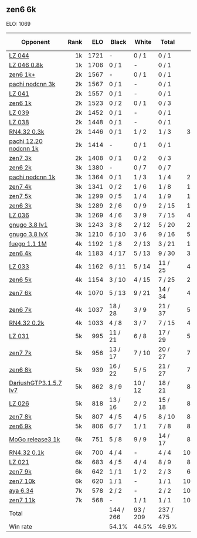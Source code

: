 ## zen6 6k ##

ELO: 1069

Opponent | Rank | ELO | Black | White | Total | Win rate
---------|-----:|----:|-------|-------|-------|-------:
[LZ 044](LZ%20044.md) | 1k | 1721 | - | 0 / 1 | 0 / 1 | 0.0%
[LZ 046 0.8k](LZ%20046%200.8k.md) | 1k | 1706 | 0 / 1 | - | 0 / 1 | 0.0%
[zen6 1k+](zen6%201k+.md) | 2k | 1567 | - | 0 / 1 | 0 / 1 | 0.0%
[pachi nodcnn 3k](pachi%20nodcnn%203k.md) | 2k | 1567 | 0 / 1 | - | 0 / 1 | 0.0%
[LZ 041](LZ%20041.md) | 2k | 1557 | 0 / 1 | - | 0 / 1 | 0.0%
[zen6 1k](zen6%201k.md) | 2k | 1523 | 0 / 2 | 0 / 1 | 0 / 3 | 0.0%
[LZ 039](LZ%20039.md) | 2k | 1452 | 0 / 1 | - | 0 / 1 | 0.0%
[LZ 038](LZ%20038.md) | 2k | 1448 | 0 / 1 | - | 0 / 1 | 0.0%
[RN4.32 0.3k](RN4.32%200.3k.md) | 2k | 1446 | 0 / 1 | 1 / 2 | 1 / 3 | 33.3%
[pachi 12.20 nodcnn 1k](pachi%2012.20%20nodcnn%201k.md) | 2k | 1414 | - | 0 / 1 | 0 / 1 | 0.0%
[zen7 3k](zen7%203k.md) | 2k | 1408 | 0 / 1 | 0 / 2 | 0 / 3 | 0.0%
[zen6 2k](zen6%202k.md) | 3k | 1380 | - | 0 / 7 | 0 / 7 | 0.0%
[pachi nodcnn 1k](pachi%20nodcnn%201k.md) | 3k | 1364 | 0 / 1 | 1 / 3 | 1 / 4 | 25.0%
[zen7 4k](zen7%204k.md) | 3k | 1341 | 0 / 2 | 1 / 6 | 1 / 8 | 12.5%
[zen7 5k](zen7%205k.md) | 3k | 1299 | 0 / 5 | 1 / 4 | 1 / 9 | 11.1%
[zen6 3k](zen6%203k.md) | 3k | 1289 | 2 / 6 | 0 / 9 | 2 / 15 | 13.3%
[LZ 036](LZ%20036.md) | 3k | 1269 | 4 / 6 | 3 / 9 | 7 / 15 | 46.7%
[gnugo 3.8 lv1](gnugo%203.8%20lv1.md) | 3k | 1243 | 3 / 8 | 2 / 12 | 5 / 20 | 25.0%
[gnugo 3.8 lvX](gnugo%203.8%20lvX.md) | 3k | 1210 | 6 / 10 | 3 / 6 | 9 / 16 | 56.3%
[fuego 1.1 1M](fuego%201.1%201M.md) | 4k | 1192 | 1 / 8 | 2 / 13 | 3 / 21 | 14.3%
[zen6 4k](zen6%204k.md) | 4k | 1183 | 4 / 17 | 5 / 13 | 9 / 30 | 30.0%
[LZ 033](LZ%20033.md) | 4k | 1162 | 6 / 11 | 5 / 14 | 11 / 25 | 44.0%
[zen6 5k](zen6%205k.md) | 4k | 1154 | 3 / 10 | 4 / 15 | 7 / 25 | 28.0%
[zen7 6k](zen7%206k.md) | 4k | 1070 | 5 / 13 | 9 / 21 | 14 / 34 | 41.2%
[zen6 7k](zen6%207k.md) | 4k | 1037 | 18 / 28 | 3 / 9 | 21 / 37 | 56.8%
[RN4.32 0.2k](RN4.32%200.2k.md) | 4k | 1033 | 4 / 8 | 3 / 7 | 7 / 15 | 46.7%
[LZ 031](LZ%20031.md) | 5k | 995 | 11 / 21 | 6 / 8 | 17 / 29 | 58.6%
[zen7 7k](zen7%207k.md) | 5k | 956 | 13 / 17 | 7 / 10 | 20 / 27 | 74.1%
[zen6 8k](zen6%208k.md) | 5k | 939 | 16 / 22 | 5 / 5 | 21 / 27 | 77.8%
[DariushGTP3.1.5.7 lv7](DariushGTP3.1.5.7%20lv7.md) | 5k | 862 | 8 / 9 | 10 / 12 | 18 / 21 | 85.7%
[LZ 026](LZ%20026.md) | 5k | 818 | 13 / 16 | 2 / 2 | 15 / 18 | 83.3%
[zen7 8k](zen7%208k.md) | 5k | 807 | 4 / 5 | 4 / 5 | 8 / 10 | 80.0%
[zen6 9k](zen6%209k.md) | 5k | 806 | 6 / 7 | 1 / 1 | 7 / 8 | 87.5%
[MoGo release3 1k](MoGo%20release3%201k.md) | 6k | 751 | 5 / 8 | 9 / 9 | 14 / 17 | 82.4%
[RN4.32 0.1k](RN4.32%200.1k.md) | 6k | 700 | 4 / 4 | - | 4 / 4 | 100.0%
[LZ 021](LZ%20021.md) | 6k | 683 | 4 / 5 | 4 / 4 | 8 / 9 | 88.9%
[zen7 9k](zen7%209k.md) | 6k | 642 | 1 / 1 | 1 / 2 | 2 / 3 | 66.7%
[zen7 10k](zen7%2010k.md) | 6k | 620 | 1 / 1 | - | 1 / 1 | 100.0%
[aya 6.34](aya%206.34.md) | 7k | 578 | 2 / 2 | - | 2 / 2 | 100.0%
[zen7 11k](zen7%2011k.md) | 7k | 568 | - | 1 / 1 | 1 / 1 | 100.0%
Total | | | 144 / 266 | 93 / 209 | 237 / 475 | 
Win rate| | | 54.1% | 44.5% | 49.9% | 
